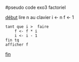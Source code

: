 #pseudo code exo3 factoriel

<u>début</u>
    lire n au clavier
    i <- n
    f <- 1

    tant que i >  faire
        f <- f * i
        i <- i - 1
    fin tq
    afficher f
<u>fin</u>